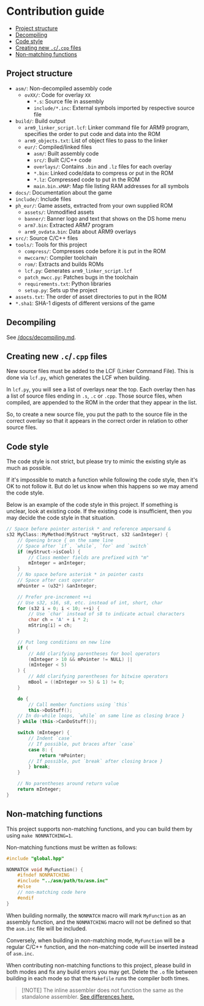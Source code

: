 # Contribution guide
- [Project structure](#project-structure)
- [Decompiling](#decompiling)
- [Code style](#code-style)
- [Creating new `.c`/`.cpp` files](#creating-new-ccpp-files)
- [Non-matching functions](#non-matching-functions)

## Project structure
- `asm/`: Non-decompiled assembly code
    - `ovXX/`: Code for overlay `XX`
        - `*.s`: Source file in assembly
        - `include/*.inc`: External symbols imported by respective source file
- `build/`: Build output
    - `arm9_linker_script.lcf`: Linker command file for ARM9 program, specifies the order to put code and data into the ROM
    - `arm9_objects.txt`: List of object files to pass to the linker
    - `eur/`: Compiled/linked files
        - `asm/`: Built assembly code
        - `src/`: Built C/C++ code
        - `overlays/`: Contains `.bin` and `.lz` files for each overlay
        - `*.bin`: Linked code/data to compress or put in the ROM
        - `*.lz`: Compressed code to put in the ROM
        - `main.bin.xMAP`: Map file listing RAM addresses for all symbols
- `docs/`: Documentation about the game
- `include/`: Include files
- `ph_eur/`: Game assets, extracted from your own supplied ROM
    - `assets/`: Unmodified assets
    - `banner/`: Banner logo and text that shows on the DS home menu
    - `arm7.bin`: Extracted ARM7 program
    - `arm9_ovdata.bin`: Data about ARM9 overlays
- `src/`: Source C/C++ files
- `tools/`: Tools for this project
    - `compress/`: Compresses code before it is put in the ROM
    - `mwccarm/`: Compiler toolchain
    - `rom/`: Extracts and builds ROMs
    - `lcf.py`: Generates `arm9_linker_script.lcf`
    - `patch_mwcc.py`: Patches bugs in the toolchain
    - `requirements.txt`: Python libraries
    - `setup.py`: Sets up the project
- `assets.txt`: The order of asset directories to put in the ROM
- `*.sha1`: SHA-1 digests of different versions of the game

## Decompiling
See [/docs/decompiling.md](/docs/decompiling.md).

## Creating new `.c`/`.cpp` files
New source files must be added to the LCF (Linker Command File). This is done via `lcf.py`, which generates the LCF when
building.

In `lcf.py`, you will see a list of overlays near the top. Each overlay then has a list of source files ending in `.s`, `.c` or
`.cpp`. Those source files, when compiled, are appended to the ROM in the order that they appear in the list.

So, to create a new source file, you put the path to the source file in the correct overlay so that it appears in the correct
order in relation to other source files.

## Code style
The code style is not strict, but please try to mimic the existing style as much as possible.

If it's impossible to match a function while following the code style, then it's OK to not follow it. But do let us know when
this happens so we may amend the code style.

Below is an example of the code style in this project. If something is unclear, look at existing code. If the existing code is
insufficient, then you may decide the code style in that situation.
```cpp
// Space before pointer asterisk * and reference ampersand &
s32 MyClass::MyMethod(MyStruct *myStruct, s32 &anInteger) {
    // Opening brace { on the same line
    // Space after `if`, `while`, `for` and `switch`
    if (myStruct->isCool) {
        // Class member fields are prefixed with "m"
        mInteger = anInteger;
    }
    // No space before asterisk * in pointer casts
    // Space after cast operator
    mPointer = (u32*) &anInteger;

    // Prefer pre-increment ++i
    // Use s32, s16, s8, etc. instead of int, short, char
    for (s32 i = 0; i < 10; ++i) {
        // Use `char` instead of s8 to indicate actual characters
        char ch = 'A' + i * 2;
        mString[i] = ch;
    }

    // Put long conditions on new line
    if (
        // Add clarifying parentheses for bool operators
        (mInteger > 10 && mPointer != NULL) ||
        (mInteger < 5)
    ) {
        // Add clarifying parentheses for bitwise operators
        mBool = ((mInteger >> 5) & 1) != 0;
    }

    do {
        // Call member functions using `this`
        this->DoStuff();
    // In do-while loops, `while` on same line as closing brace }
    } while (this->CanDoStuff());

    switch (mInteger) {
        // Indent `case`
        // If possible, put braces after `case`
        case 8: {
            return *mPointer;
        // If possible, put `break` after closing brace }
        } break;
    }

    // No parentheses around return value
    return mInteger;
}
```

## Non-matching functions
This project supports non-matching functions, and you can build them by using `make NONMATCHING=1`.

Non-matching functions must be written as follows:
```cpp
#include "global.hpp"

NONMATCH void MyFunction() {
    #ifndef NONMATCHING
    #include "../asm/path/to/asm.inc"
    #else
    // non-matching code here
    #endif
}
```

When building normally, the `NONMATCH` macro will mark `MyFunction` as an assembly function, and the `NONMATCHING` macro will
not be defined so that the `asm.inc` file will be included.

Conversely, when building in non-matching mode, `MyFunction` will be a regular C/C++ function, and the non-matching code will
be inserted instead of `asm.inc`.

When contributing non-matching functions to this project, please build in both modes and fix any build errors you may get.
Delete the `.o` file between building in each mode so that the `Makefile` runs the compiler both times.

> [!NOTE] The inline assembler does not function the same as the standalone assembler. [See differences here.](inline_assembler.md#differences-from-standalone-assembler)
